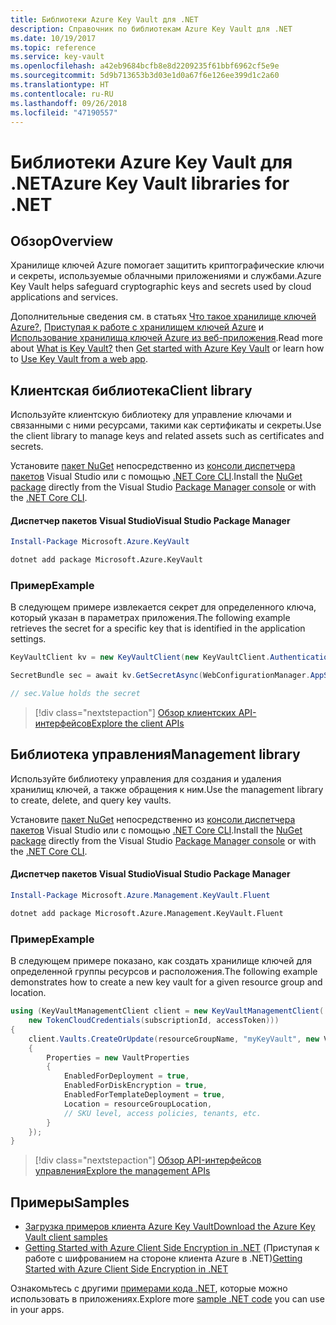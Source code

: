 ```yaml
---
title: Библиотеки Azure Key Vault для .NET
description: Справочник по библиотекам Azure Key Vault для .NET
ms.date: 10/19/2017
ms.topic: reference
ms.service: key-vault
ms.openlocfilehash: a42eb9684bcfb8e8d2209235f61bbf6962cf5e9e
ms.sourcegitcommit: 5d9b713653b3d03e1d0a67f6e126ee399d1c2a60
ms.translationtype: HT
ms.contentlocale: ru-RU
ms.lasthandoff: 09/26/2018
ms.locfileid: "47190557"
---
```

# <a name="azure-key-vault-libraries-for-net"></a><span data-ttu-id="694dc-103">Библиотеки Azure Key Vault для .NET</span><span class="sxs-lookup"><span data-stu-id="694dc-103">Azure Key Vault libraries for .NET</span></span>

## <a name="overview"></a><span data-ttu-id="694dc-104">Обзор</span><span class="sxs-lookup"><span data-stu-id="694dc-104">Overview</span></span>

<span data-ttu-id="694dc-105">Хранилище ключей Azure помогает защитить криптографические ключи и секреты, используемые облачными приложениями и службами.</span><span class="sxs-lookup"><span data-stu-id="694dc-105">Azure Key Vault helps safeguard cryptographic keys and secrets used by cloud applications and services.</span></span>

<span data-ttu-id="694dc-106">Дополнительные сведения см. в статьях [Что такое хранилище ключей Azure?](/azure/key-vault/key-vault-whatis), [Приступая к работе с хранилищем ключей Azure](/azure/key-vault/key-vault-get-started) и [Использование хранилища ключей Azure из веб-приложения](/azure/key-vault/key-vault-use-from-web-application).</span><span class="sxs-lookup"><span data-stu-id="694dc-106">Read more about [What is Key Vault?](/azure/key-vault/key-vault-whatis) then [Get started with Azure Key Vault](/azure/key-vault/key-vault-get-started) or learn how to [Use Key Vault from a web app](/azure/key-vault/key-vault-use-from-web-application).</span></span>

## <a name="client-library"></a><span data-ttu-id="694dc-107">Клиентская библиотека</span><span class="sxs-lookup"><span data-stu-id="694dc-107">Client library</span></span>

<span data-ttu-id="694dc-108">Используйте клиентскую библиотеку для управление ключами и связанными с ними ресурсами, такими как сертификаты и секреты.</span><span class="sxs-lookup"><span data-stu-id="694dc-108">Use the client library to manage keys and related assets such as certificates and secrets.</span></span>

<span data-ttu-id="694dc-109">Установите [пакет NuGet](https://www.nuget.org/packages/Microsoft.Azure.KeyVault) непосредственно из [консоли диспетчера пакетов][PackageManager] Visual Studio или с помощью [.NET Core CLI][DotNetCLI].</span><span class="sxs-lookup"><span data-stu-id="694dc-109">Install the [NuGet package](https://www.nuget.org/packages/Microsoft.Azure.KeyVault) directly from the Visual Studio [Package Manager console][PackageManager] or with the [.NET Core CLI][DotNetCLI].</span></span>

#### <a name="visual-studio-package-manager"></a><span data-ttu-id="694dc-110">Диспетчер пакетов Visual Studio</span><span class="sxs-lookup"><span data-stu-id="694dc-110">Visual Studio Package Manager</span></span>

```powershell
Install-Package Microsoft.Azure.KeyVault
```

```bash
dotnet add package Microsoft.Azure.KeyVault
```

### <a name="example"></a><span data-ttu-id="694dc-111">Пример</span><span class="sxs-lookup"><span data-stu-id="694dc-111">Example</span></span>

<span data-ttu-id="694dc-112">В следующем примере извлекается секрет для определенного ключа, который указан в параметрах приложения.</span><span class="sxs-lookup"><span data-stu-id="694dc-112">The following example retrieves the secret for a specific key that is identified in the application settings.</span></span>

```csharp
KeyVaultClient kv = new KeyVaultClient(new KeyVaultClient.AuthenticationCallback(securityToken));

SecretBundle sec = await kv.GetSecretAsync(WebConfigurationManager.AppSettings["SecretUri"]);

// sec.Value holds the secret
```

> [!div class="nextstepaction"]
> [<span data-ttu-id="694dc-113">Обзор клиентских API-интерфейсов</span><span class="sxs-lookup"><span data-stu-id="694dc-113">Explore the client APIs</span></span>](/dotnet/api/overview/azure/keyvault/client)

## <a name="management-library"></a><span data-ttu-id="694dc-114">Библиотека управления</span><span class="sxs-lookup"><span data-stu-id="694dc-114">Management library</span></span>

<span data-ttu-id="694dc-115">Используйте библиотеку управления для создания и удаления хранилищ ключей, а также обращения к ним.</span><span class="sxs-lookup"><span data-stu-id="694dc-115">Use the management library to create, delete, and query key vaults.</span></span>

<span data-ttu-id="694dc-116">Установите [пакет NuGet](https://www.nuget.org/packages/Microsoft.Azure.Management.KeyVault.Fluent) непосредственно из [консоли диспетчера пакетов][PackageManager] Visual Studio или с помощью [.NET Core CLI][DotNetCLI].</span><span class="sxs-lookup"><span data-stu-id="694dc-116">Install the [NuGet package](https://www.nuget.org/packages/Microsoft.Azure.Management.KeyVault.Fluent) directly from the Visual Studio [Package Manager console][PackageManager] or with the [.NET Core CLI][DotNetCLI].</span></span>

#### <a name="visual-studio-package-manager"></a><span data-ttu-id="694dc-117">Диспетчер пакетов Visual Studio</span><span class="sxs-lookup"><span data-stu-id="694dc-117">Visual Studio Package Manager</span></span>

```powershell
Install-Package Microsoft.Azure.Management.KeyVault.Fluent
```

```bash
dotnet add package Microsoft.Azure.Management.KeyVault.Fluent
```

### <a name="example"></a><span data-ttu-id="694dc-118">Пример</span><span class="sxs-lookup"><span data-stu-id="694dc-118">Example</span></span>

<span data-ttu-id="694dc-119">В следующем примере показано, как создать хранилище ключей для определенной группы ресурсов и расположения.</span><span class="sxs-lookup"><span data-stu-id="694dc-119">The following example demonstrates how to create a new key vault for a given resource group and location.</span></span>

```csharp
using (KeyVaultManagementClient client = new KeyVaultManagementClient(
    new TokenCloudCredentials(subscriptionId, accessToken)))
{
    client.Vaults.CreateOrUpdate(resourceGroupName, "myKeyVault", new VaultCreateOrUpdateParameters
    {
        Properties = new VaultProperties
        {
            EnabledForDeployment = true,
            EnabledForDiskEncryption = true,
            EnabledForTemplateDeployment = true,
            Location = resourceGroupLocation,
            // SKU level, access policies, tenants, etc.
        }
    });
}
```

> [!div class="nextstepaction"]
> [<span data-ttu-id="694dc-120">Обзор API-интерфейсов управления</span><span class="sxs-lookup"><span data-stu-id="694dc-120">Explore the management APIs</span></span>](/dotnet/api/overview/azure/keyvault/management)

## <a name="samples"></a><span data-ttu-id="694dc-121">Примеры</span><span class="sxs-lookup"><span data-stu-id="694dc-121">Samples</span></span>

* [<span data-ttu-id="694dc-122">Загрузка примеров клиента Azure Key Vault</span><span class="sxs-lookup"><span data-stu-id="694dc-122">Download the Azure Key Vault client samples</span></span>](https://www.microsoft.com/download/details.aspx?id=45343)
* <span data-ttu-id="694dc-123">[Getting Started with Azure Client Side Encryption in .NET](https://azure.microsoft.com/resources/samples/storage-dotnet-client-side-encryption/) (Приступая к работе с шифрованием на стороне клиента Azure в .NET)</span><span class="sxs-lookup"><span data-stu-id="694dc-123">[Getting Started with Azure Client Side Encryption in .NET](https://azure.microsoft.com/resources/samples/storage-dotnet-client-side-encryption/)</span></span>


<span data-ttu-id="694dc-124">Ознакомьтесь с другими [примерами кода .NET](https://azure.microsoft.com/resources/samples/?platform=dotnet), которые можно использовать в приложениях.</span><span class="sxs-lookup"><span data-stu-id="694dc-124">Explore more [sample .NET code](https://azure.microsoft.com/resources/samples/?platform=dotnet) you can use in your apps.</span></span>

[PackageManager]: https://docs.microsoft.com/nuget/tools/package-manager-console
[DotNetCLI]: https://docs.microsoft.com/dotnet/core/tools/dotnet-add-package
